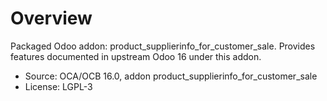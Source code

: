 # Overview

Packaged Odoo addon: product_supplierinfo_for_customer_sale. Provides features documented in upstream Odoo 16 under this addon.

- Source: OCA/OCB 16.0, addon product_supplierinfo_for_customer_sale
- License: LGPL-3
